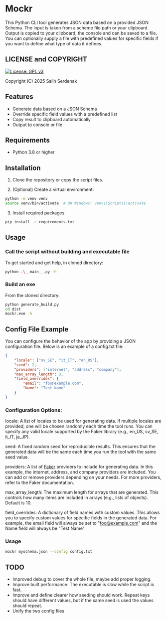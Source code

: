 <!-- Keywords: json schema, mockr, data generator, data faker, fake data, mock data, test data, synthetic data, offline, generator -->

# Mockr
This Python CLI tool generates JSON data based on a provided JSON Schema. The input is taken from a scheme file path or your clipboard. Output is copied to your clipboard, the console and can be saved to a file. You can optionally supply a file with predefined values for specific fields if you want to define what type of data it defines. 

## LICENSE and COPYRIGHT
[![License: GPL v3](https://img.shields.io/badge/License-GPLv3-blue.svg)](https://www.gnu.org/licenses/gpl-3.0)

Copyright (C) 2025 Salih Serdenak

## Features
- Generate data based on a JSON Schema
- Override specific field values with a predefined list
- Copy result to clipboard automatically
- Output to console or file

## Requirements
- Python 3.8 or higher

## Installation

1. Clone the repository or copy the script files.

2. (Optional) Create a virtual environment:
```bash
python -m venv venv
source venv/bin/activate  # On Windows: venv\\Scripts\\activate
```
3. Install required packages
```bash
pip install -r requirements.txt
```
## Usage 
### Call the script without building and executable file
To get started and get help, in cloned directory:
```bash
python .\__main__.py -h
```

### Build an exe
From the cloned directory:
```bash
python generate_build.py
cd dist
mockr.exe -h
```

## Config File Example
You can configure the behavior of the app by providing a JSON configuration file. Below is an example of a config.txt file:

```json
{
    "locale": ["sv_SE", "it_IT", "en_US"],
    "seed": 2,
    "providers": ["internet", "address", "company"],
    "max_array_length": 3,
    "field_overrides": {
        "email": "foo@example.com",
        "Name": "Test Name"
    }
}
```

### Configuration Options:
locale: A list of locales to be used for generating data. If multiple locales are provided, one will be chosen randomly each time the tool runs. You can specify any valid locale supported by the Faker library (e.g., en_US, sv_SE, it_IT, ja_JP).

seed: A fixed random seed for reproducible results. This ensures that the generated data will be the same each time you run the tool with the same seed value.

providers: A list of [Faker](https://pypi.org/project/Faker) providers to include for generating data. In this example, the internet, address, and company providers are included. You can add or remove providers depending on your needs. For more providers, refer to the Faker documentation.

max_array_length: The maximum length for arrays that are generated. This controls how many items are included in arrays (e.g., lists of objects). Default is 10.

field_overrides: A dictionary of field names with custom values. This allows you to specify custom values for specific fields in the generated data. For example, the email field will always be set to "foo@example.com" and the Name field will always be "Test Name".

### Usage
```bash
mockr myschema.json --config config.txt
```

## TODO
- Improved debug to cover the whole file, maybe add proper logging.
- Improve built performance. The executable is slow while the script is fast.
- Improve and define clearer how seeding should work. Repeat keys should have different values, but if the same seed is used the values should repeat.
- Unify the two config files
